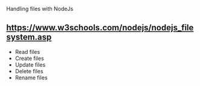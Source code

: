 Handling files with NodeJs

## https://www.w3schools.com/nodejs/nodejs_filesystem.asp

 - Read files
 - Create files
 - Update files
 - Delete files
 - Rename files